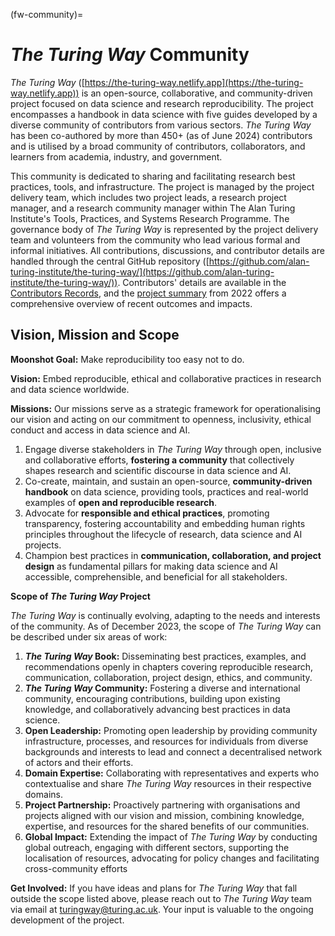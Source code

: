 (fw-community)=
# _The Turing Way_ Community

_The Turing Way_ ([https://the-turing-way.netlify.app](https://the-turing-way.netlify.app)) is an open-source, collaborative, and community-driven project focused on data science and research reproducibility.
The project encompasses a handbook in data science with five guides developed by a diverse community of contributors from various sectors.
_The Turing Way_ has been co-authored by more than 450+ (as of June 2024) contributors and is utilised by a broad community of contributors, collaborators, and learners from academia, industry, and government.

This community is dedicated to sharing and facilitating research best practices, tools, and infrastructure.
The project is managed by the project delivery team, which includes two project leads, a research project manager, and a research community manager within The Alan Turing Institute's Tools, Practices, and Systems Research Programme.
The governance body of _The Turing Way_ is represented by the project delivery team and volunteers from the community who lead various formal and informal initiatives.
All contributions, discussions, and contributor details are handled through the central GitHub repository ([https://github.com/alan-turing-institute/the-turing-way/](https://github.com/alan-turing-institute/the-turing-way/)). 
Contributors' details are available in the [Contributors Records](https://the-turing-way.netlify.app/afterword/contributors-record.html%C2%A0), and the [project summary](https://docs.google.com/document/d/1LzSWfLPk2uxC9YrVg61H4FgfiHvGCnhTBX-kTGZ1Er4/edit#) from 2022 offers a comprehensive overview of recent outcomes and impacts.

## Vision, Mission and Scope

**Moonshot Goal:** Make reproducibility too easy not to do.

**Vision:** Embed reproducible, ethical and collaborative practices in research and data science worldwide.

**Missions:** Our missions serve as a strategic framework for operationalising our vision and acting on our commitment to openness, inclusivity, ethical conduct and access in data science and AI. 

1. Engage diverse stakeholders in _The Turing Way_ through open, inclusive and collaborative efforts, **fostering a community** that collectively shapes research and scientific discourse in data science and AI.
2. Co-create, maintain, and sustain an open-source, **community-driven handbook** on data science, providing tools, practices and real-world examples of **open and reproducible research**.
3. Advocate for **responsible and ethical practices**, promoting transparency, fostering accountability and embedding human rights principles throughout the lifecycle of research, data science and AI projects. 
4. Champion best practices in **communication, collaboration, and project design** as fundamental pillars for making data science and AI accessible, comprehensible, and beneficial for all stakeholders.

**Scope of _The Turing Way_ Project**

_The Turing Way_ is continually evolving, adapting to the needs and interests of the community. As of December 2023, the scope of _The Turing Way_ can be described under six areas of work:

1. **_The Turing Way_ Book:** Disseminating best practices, examples, and recommendations openly in chapters covering reproducible research, communication, collaboration, project design, ethics, and community.
2. **_The Turing Way_ Community:** Fostering a diverse and international community, encouraging contributions, building upon existing knowledge, and collaboratively advancing best practices in data science.
3. **Open Leadership:** Promoting open leadership by providing community infrastructure, processes, and resources for individuals from diverse backgrounds and interests to lead and connect a decentralised network of actors and their efforts.
4. **Domain Expertise:** Collaborating with representatives and experts who contextualise and share _The Turing Way_ resources in their respective domains.
5. **Project Partnership:** Proactively partnering with organisations and projects aligned with our vision and mission, combining knowledge, expertise, and resources for the shared benefits of our communities.
6. **Global Impact:** Extending the impact of _The Turing Way_ by conducting global outreach, engaging with different sectors, supporting the localisation of resources, advocating for policy changes and facilitating cross-community efforts

**Get Involved:** If you have ideas and plans for _The Turing Way_ that fall outside the scope listed above, please reach out to _The Turing Way_ team via email at [turingway@turing.ac.uk](mailto:turingway@turing.ac.uk). Your input is valuable to the ongoing development of the project.
